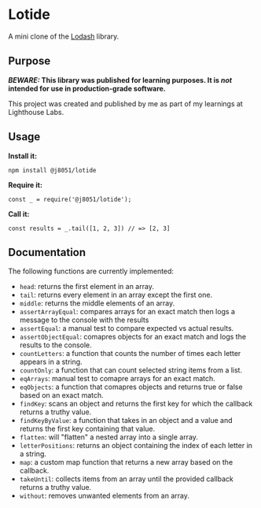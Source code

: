 # Lotide

A mini clone of the [Lodash](https://lodash.com) library.

## Purpose

**_BEWARE:_ This library was published for learning purposes. It is _not_ intended for use in production-grade software.**

This project was created and published by me as part of my learnings at Lighthouse Labs. 

## Usage

**Install it:**

`npm install @j8051/lotide`

**Require it:**

`const _ = require('@j8051/lotide');`

**Call it:**

`const results = _.tail([1, 2, 3]) // => [2, 3]`

## Documentation

The following functions are currently implemented:

* `head`: returns the first element in an array. 
* `tail`: returns every element in an array except the first one.
* `middle`: returns the middle elements of an array.
* `assertArrayEqual`: compares arrays for an exact match then logs a message to the console with the results
* `assertEqual`: a manual test to compare expected vs actual results. 
* `assertObjectEqual`: comapres objects for an exact match and logs the results to the console.
* `countLetters`: a function that counts the number of times each letter appears in a string.
* `countOnly`: a function that can count selected string items from a list. 
* `eqArrays`: manual test to comapre arrays for an exact match. 
* `eqObjects`: a function that comapres objects and returns true or false based on an exact match.
* `findKey`: scans an object and returns the first key for which the callback returns a truthy value. 
* `findKeyByValue`: a function that takes in an object and a value and returns the first key containing that value.  
* `flatten`: will "flatten" a nested array into a single array. 
* `letterPositions`: returns an object containing the index of each letter in a string. 
* `map`: a custom map function that returns a new array based on the callback. 
* `takeUntil`: collects items from an array until the provided callback returns a truthy value. 
* `without`: removes unwanted elements from an array. 
